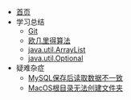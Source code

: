 * [首页](/)
* 学习总结
	* [Git](summary/2020110601.md)
	* [欧几里得算法](summary/2020030518.md)
	* [java.util.ArrayList](summary/2020060320.md)
	* [java.util.Optional](summary/2020060822.md)
* 疑难杂症
	* [MySQL保存后读取数据不一致](problem/2020092001.md)
	* [MacOS根目录无法创建文件夹](problem/2020081401.md)